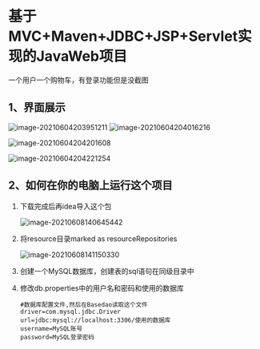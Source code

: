 



# 基于MVC+Maven+JDBC+JSP+Servlet实现的JavaWeb项目

一个用户一个购物车，有登录功能但是没截图
## 1、界面展示

![image-20210604203951211](https://i.loli.net/2021/06/08/SfTF2CtjMueZp9o.png)
![image-20210604204016216](https://i.loli.net/2021/06/08/5BikSqwl9vpaCUJ.png)

![image-20210604204201608](https://i.loli.net/2021/06/08/FJcQenrNgGO75bP.png)

![image-20210604204221254](https://i.loli.net/2021/06/08/vpu4Fx6GBe28X1h.png)



## 2、如何在你的电脑上运行这个项目



1. 下载完成后再idea导入这个包

   ![image-20210608140645442](https://i.loli.net/2021/06/08/szZ8ug5BQC13nk2.png)

2. 将resource目录marked as resourceRepositories

   ![image-20210608141150330](https://i.loli.net/2021/06/08/XbVThcnNaD3SUgY.png)

3. 创建一个MySQL数据库，创建表的sql语句在同级目录中

4. 修改db.properties中的用户名和密码和使用的数据库

   ```properties
   #数据库配置文件,然后在Basedao读取这个文件
   driver=com.mysql.jdbc.Driver
   url=jdbc:mysql://localhost:3306/使用的数据库
   username=MySQL账号
   password=MySQL登录密码
   ```


